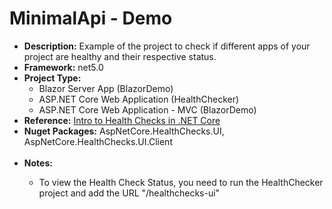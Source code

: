 # MinimalApi - Demo
<ul>
<li>
<b>Description:</b> Example of the project to check if different apps of your project are healthy and their respective status.
</li>
<li>
<b>Framework:</b> net5.0
</li>
<li>
<b>Project Type:</b> 
  <ul>
    <li>
      Blazor Server App (BlazorDemo)
    </li>    
    <li>
      ASP.NET Core Web Application (HealthChecker)
    </li>
    <li>
      ASP.NET Core Web Application - MVC (BlazorDemo)
    </li>
  </ul>
</li>
<li>
<b>Reference:</b> <a href="https://www.youtube.com/watch?v=aXayqUfSNvw">Intro to Health Checks in .NET Core</a>  
</li>
<li>
<b>Nuget Packages:</b> AspNetCore.HealthChecks.UI, AspNetCore.HealthChecks.UI.Client</a>  
</li>
<br/>
<li>
<b>Notes:</b>
</li>
<ul>
<li>
To view the Health Check Status, you need to run the HealthChecker project and add the URL "/healthchecks-ui"
</li>
</ul>
</ul>
